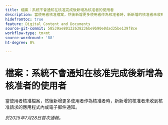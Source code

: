 ```yaml
---
title: 檔案：系統不會通知在核准完成後新增為核准者的使用者
description: 當使用者核准檔案，然後新增更多使用者作為核准者時，新新增的核准者未收到核准請求的應用程式內或電子郵件通知。
hidefromtoc: true
feature: Digital Content and Documents
source-git-commit: 58539ae80132638236be9b90e0dad35be139f8ce
workflow-type: tm+mt
source-wordcount: '88'
ht-degree: 0%

---
```



# 檔案：系統不會通知在核准完成後新增為核准者的使用者

當使用者核准檔案，然後新增更多使用者作為核准者時，新新增的核准者未收到核准請求的應用程式內或電子郵件通知。

_於2025年7月28日首次通報。_
